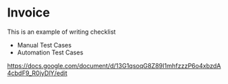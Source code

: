 # Invoice

This is an example of writing checklist
- Manual Test Cases
- Automation Test Cases




https://docs.google.com/document/d/13G1qsoqG8Z89I1mhfzzzP6o4xbzdA4cbdF9_R0jyDlY/edit
